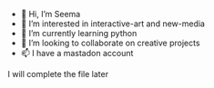 - 👋 Hi, I’m Seema
- 👀 I’m interested in interactive-art and new-media
- 🌱 I’m currently learning python
- 💞️ I’m looking to collaborate on creative projects
- 📫 I have a mastadon account

I will complete the file later
<!---
hexehazel/hexehazel is a ✨ special ✨ repository because its `README.md` (this file) appears on your GitHub profile.
You can click the Preview link to take a look at your changes.
--->
